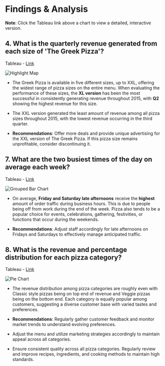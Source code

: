 # Findings & Analysis

**Note**: Click the Tableau link above a chart to view a detailed, interactive version.

## 4. What is the quarterly revenue generated from each size of 'The Greek Pizza'?

Tableau - [Link](https://public.tableau.com/views/Workbook3PizzaProject_17182090718030/HighlightMap?:language=en-US&:sid=&:display_count=n&:origin=viz_share_link)

![Highlight Map](https://github.com/rml-lee/MYSQL-Tableau-Pizza-Project/assets/160198611/5b4dfd5b-f563-49b2-8caa-6a5ad285387a)

- The Greek Pizza is available in five different sizes, up to XXL, offering the widest range of pizza sizes on the entire menu. When evaluating the performance of these sizes, the **XL version** has been the most successful in consistently generating revenue throughout 2015, with **Q2** showing the highest revenue for this size.

- The XXL version generated the least amount of revenue among all pizza sizes throughout 2015, with the lowest revenue occurring in the third quarter.

- **Recommendations**: Offer more deals and provide unique advertising for the XXL version of The Greek Pizza. If this pizza size remains unprofitable, consider discontinuing it.


## 7. What are the two busiest times of the day on average each week?

Tableau - [Link](https://public.tableau.com/views/Workbook3PizzaProject_17182090718030/GroupedBarChart?:language=en-US&:sid=&:display_count=n&:origin=viz_share_link)

![Grouped Bar Chart](https://github.com/rml-lee/MYSQL-Tableau-Pizza-Project/assets/160198611/547d406b-eb74-4b49-9ea5-7712af504a39)

- On average, **Friday and Saturday late afternoons** receive the **highest** amount of order traffic during business hours. This is due to people being off from work during the end of the week. Pizza also tends to be a popular choice for events, celebrations, gathering, festivities, or functions that occur during the weekends.

- **Recommendations**: Adjust staff accordingly for late afternoons on Fridays and Saturdays to effectively manage anticipated traffic.


## 8. What is the revenue and percentage distribution for each pizza category?

Tableau - [Link](https://public.tableau.com/views/Workbook3PizzaProject_17182090718030/PieChart?:language=en-US&:sid=&:display_count=n&:origin=viz_share_link)

![Pie Chart](https://github.com/rml-lee/MYSQL-Tableau-Pizza-Project/assets/160198611/65c7307d-b787-4eea-8e05-3db349d0e63b)

- The revenue distribution among pizza categories are roughly even with Classic style pizzas being on top end of revenue and Veggie pizzas being on the bottom end. Each category is equally popular among customers, suggesting a diverse customer base with varied tastes and preferences.

- **Recommendations**: Regularly gather customer feedback and monitor market trends to understand evolving preferences.
- Adjust the menu and utilize marketing strategies accordingly to maintain appeal across all categories.
- Ensure consistent quality across all pizza categories. Regularly review and improve recipes, ingredients, and cooking methods to maintain high standards.

